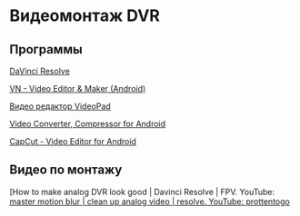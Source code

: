 # Видеомонтаж DVR

## Программы
[DaVinci Resolve](https://www.blackmagicdesign.com/products/davinciresolve#)

[VN - Video Editor & Maker (Android)](https://play.google.com/store/apps/details?id=com.frontrow.vlog&hl=en_US)

[Видео редактор VideoPad](https://www.nchsoftware.com/videopad/ru/index.html)

[Video Converter, Compressor for Android](https://play.google.com/store/apps/details?id=com.inverseai.video_converter&hl=ru)

[CapCut - Video Editor for Android](https://play.google.com/store/apps/details?id=com.lemon.lvoverseas&hl=ru)

## Видео по монтажу
[How to make analog DVR look good | Davinci Resolve | FPV. YouTube: 
[master motion blur | clean up analog video | resolve. YouTube: 
prottentogo](https://www.youtube.com/watch?v=c5r4rcQ72sY)  
